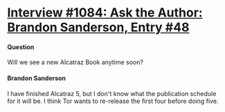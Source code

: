 # [Interview #1084: Ask the Author: Brandon Sanderson, Entry #48](https://www.theoryland.com/intvmain.php?i=1084#48)

#### Question

Will we see a new Alcatraz Book anytime soon?

#### Brandon Sanderson

I have finished Alcatraz 5, but I don't know what the publication schedule for it will be. I think Tor wants to re-release the first four before doing five.

